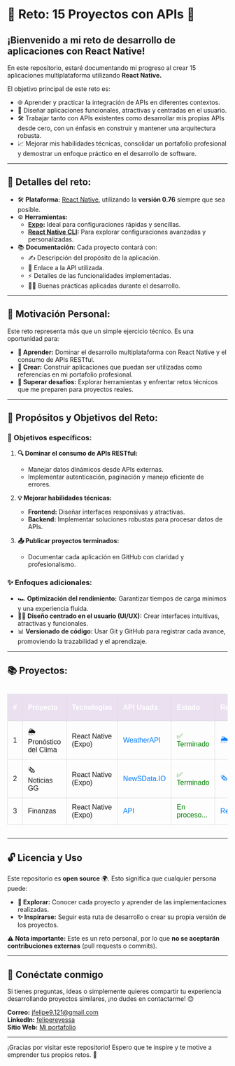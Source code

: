 # 🌟 Reto: 15 Proyectos con APIs 🚀  

## **¡Bienvenido a mi reto de desarrollo de aplicaciones con React Native!**  

En este repositorio, estaré documentando mi progreso al crear 15 aplicaciones multiplataforma utilizando **React Native.**

El objetivo principal de este reto es:
- 🌐 Aprender y practicar la integración de APIs en diferentes contextos.
- 🎨 Diseñar aplicaciones funcionales, atractivas y centradas en el usuario.
- 🛠️ Trabajar tanto con APIs existentes como desarrollar mis propias APIs desde cero, con un énfasis en construir y mantener una arquitectura robusta.
- 📈 Mejorar mis habilidades técnicas, consolidar un portafolio profesional y demostrar un enfoque práctico en el desarrollo de software.

---  

## **🎯 Detalles del reto:**  

- 🛠️ **Plataforma:** [React Native](https://reactnative.dev), utilizando la **versión 0.76** siempre que sea posible.  
- ⚙️ **Herramientas:**  
  - **[Expo](https://docs.expo.dev/get-started/set-up-your-environment):** Ideal para configuraciones rápidas y sencillas.  
  - **[React Native CLI](https://reactnative.dev/docs/native-platform):** Para explorar configuraciones avanzadas y personalizadas.  
- 📚 **Documentación:** Cada proyecto contará con:  
  - ✍️ Descripción del propósito de la aplicación.  
  - 🔗 Enlace a la API utilizada.  
  - ⚡ Detalles de las funcionalidades implementadas.  
  - 🧑‍💻 Buenas prácticas aplicadas durante el desarrollo.  

---  

## **📝 Motivación Personal:**  

Este reto representa más que un simple ejercicio técnico. Es una oportunidad para:  
- **🌟 Aprender:** Dominar el desarrollo multiplataforma con React Native y el consumo de APIs RESTful.  
- **📂 Crear:** Construir aplicaciones que puedan ser utilizadas como referencias en mi portafolio profesional.  
- **🚀 Superar desafíos:** Explorar herramientas y enfrentar retos técnicos que me preparen para proyectos reales.  

---  

## **📌 Propósitos y Objetivos del Reto:**  

### **🎯 Objetivos específicos:**  
1. **🔍 Dominar el consumo de APIs RESTful:**  
    - Manejar datos dinámicos desde APIs externas.  
    - Implementar autenticación, paginación y manejo eficiente de errores.  

2. **💡 Mejorar habilidades técnicas:**  
   - **Frontend:** Diseñar interfaces responsivas y atractivas.  
   - **Backend:** Implementar soluciones robustas para procesar datos de APIs.  

3. **📤 Publicar proyectos terminados:**  
    - Documentar cada aplicación en GitHub con claridad y profesionalismo.  

### **✨ Enfoques adicionales:**  
- 🏎️ **Optimización del rendimiento:** Garantizar tiempos de carga mínimos y una experiencia fluida.  
- 👨‍🎨 **Diseño centrado en el usuario (UI/UX):** Crear interfaces intuitivas, atractivas y funcionales.  
- 📊 **Versionado de código:** Usar Git y GitHub para registrar cada avance, promoviendo la trazabilidad y el aprendizaje.  

---  

## **📚 Proyectos:**  

  <div style="overflow-x: auto;">
  <table style="width: 100%; border-collapse: collapse; text-align: left; font-family: Arial, sans-serif;">
    <tr style="background-color:rgba(137, 76, 175, 0.16); color: white;">
      <th style="padding: 12px; border: 1px solid #ddd;">#</th>
      <th style="padding: 12px; border: 1px solid #ddd;">Proyecto</th>
      <th style="padding: 12px; border: 1px solid #ddd;">Tecnologías</th>
      <th style="padding: 12px; border: 1px solid #ddd;">API Usada</th>
      <th style="padding: 12px; border: 1px solid #ddd;">Estado</th>
      <th style="padding: 12px; border: 1px solid #ddd;">Repositorio</th>
      <th style="padding: 12px; border: 1px solid #ddd;">Link de descarga</th>
    </tr>
    <tr>
      <td style="padding: 12px; border: 1px solid #ddd;">1</td>
      <td style="padding: 12px; border: 1px solid #ddd;">🌦️ Pronóstico del Clima</td>
      <td style="padding: 12px; border: 1px solid #ddd;">React Native (Expo)</td>
      <td style="padding: 12px; border: 1px solid #ddd;"><a href="https://www.weatherapi.com" style="color: #007BFF; text-decoration: none;">WeatherAPI</a></td>
      <td style="padding: 12px; border: 1px solid #ddd; color: green;">✅ Terminado</td>
      <td style="padding: 12px; border: 1px solid #ddd;"><a href="https://github.com/felipesanchez-dev/Pronostico-del-Clima" style="color: #007BFF; text-decoration: none;">🌦️ Repo</a></td>
      <td style="padding: 12px; border: 1px solid #ddd;"><a href="https://github.com/felipesanchez-dev/Pronostico-del-Clima/raw/main/.apk%20demo/ClimaApp.apk?raw=true" style="color: #007BFF; text-decoration: none;">APK</a></td>
    </tr>
    <tr>
      <td style="padding: 12px; border: 1px solid #ddd;">2</td>
      <td style="padding: 12px; border: 1px solid #ddd;">🗞 Noticias GG</td>
      <td style="padding: 12px; border: 1px solid #ddd;">React Native (Expo)</td>
      <td style="padding: 12px; border: 1px solid #ddd;"><a href="https://newsdata.io/" style="color: #007BFF; text-decoration: none;">NewSData.IO</a></td>
      <td style="padding: 12px; border: 1px solid #ddd; color: green;">✅ Terminado</td>
      <td style="padding: 12px; border: 1px solid #ddd;"><a href="https://github.com/felipesanchez-dev/app-noticias" style="color: #007BFF; text-decoration: none;">🗞 Repo</a></td>
      <td style="padding: 12px; border: 1px solid #ddd;"><a href="https://github.com/felipesanchez-dev/app-noticias/blob/main/apk/NoticiasGG.apk?raw=true" style="color: #007BFF; text-decoration: none;">APK</a></td>
    </tr>
    <tr>
      <td style="padding: 12px; border: 1px solid #ddd;">3</td>
      <td style="padding: 12px; border: 1px solid #ddd;">Finanzas</td>
      <td style="padding: 12px; border: 1px solid #ddd;">React Native (Expo)</td>
      <td style="padding: 12px; border: 1px solid #ddd;"><a href="#" style="color: #007BFF; text-decoration: none;">API</a></td>
      <td style="padding: 12px; border: 1px solid #ddd; color: green;">En proceso...</td>
      <td style="padding: 12px; border: 1px solid #ddd;"><a href="#" style="color: #007BFF; text-decoration: none;">Repo</a></td>
      <td style="padding: 12px; border: 1px solid #ddd;"><a href="#?raw=true" style="color: #007BFF; text-decoration: none;">APK</a></td>
    </tr>
  </table>
</div>


---  

## **🔓 Licencia y Uso**  

Este repositorio es **open source** 🌍. Esto significa que cualquier persona puede:  
- **📖 Explorar:** Conocer cada proyecto y aprender de las implementaciones realizadas.  
- **✨ Inspirarse:** Seguir esta ruta de desarrollo o crear su propia versión de los proyectos.  

**⚠️ Nota importante:** Este es un reto personal, por lo que **no se aceptarán contribuciones externas** (pull requests o commits).  

---  

## **💬 Conéctate conmigo**  

Si tienes preguntas, ideas o simplemente quieres compartir tu experiencia desarrollando proyectos similares, ¡no dudes en contactarme! 😊  

**Correo:** [jfelipe9.121@gmail.com](mailto:jfelipe9.121@gmail.com)  
**LinkedIn:** [felipereyessa](https://www.linkedin.com/in/felipereyessa)  
**Sitio Web:** [Mi portafolio](https://pipedev.vercel.app/)  

---  

¡Gracias por visitar este repositorio! Espero que te inspire y te motive a emprender tus propios retos. 🚀  
